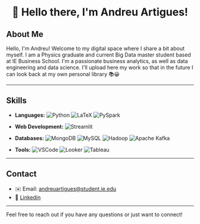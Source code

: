 # <p align="center">👋 Hello there, I'm Andreu Artigues!</p>

## About Me
Hello, I'm Andreu! Welcome to my digital space where I share a bit about myself. I am a Physics graduate and current Big Data master student based at IE Business School. I'm a passionate business analytics, as well as data engineering and data science. I'll upload here my work so that in the future I can look back at my own personal library 📚😀
***


## Skills

- **Languages:** 
  ![Python](https://img.shields.io/badge/-Python-blue?logo=python)
  ![LaTeX](https://img.shields.io/badge/-LaTeX-008080?logo=latex)
  ![PySpark](https://img.shields.io/badge/-PySpark-yellow?logo=apache-spark)

- **Web Development:** 
  ![Streamlit](https://img.shields.io/badge/-Streamlit-red?logo=html5)

- **Databases:** 
  ![MongoDB](https://img.shields.io/badge/-MongoDB-brightgreen?logo=mongodb)
  ![MySQL](https://img.shields.io/badge/-MySQL-blue?logo=mysql)
  ![Hadoop](https://img.shields.io/badge/-Hadoop-orange?logo=apache)
  ![Apache Kafka](https://img.shields.io/badge/-Apache%20Kafka-black?logo=apache-kafka)

- **Tools:** 
  ![VSCode](https://img.shields.io/badge/-VSCode-blue?logo=visual-studio-code)
  ![Looker](https://img.shields.io/badge/-Looker-critical?logo=looker)
  ![Tableau](https://img.shields.io/badge/-Tableau-blueviolet?logo=tableau)

***

## Contact
- ✉️ Email: andreuartigues@student.ie.edu
- 🔗 [Linkedin](https://www.linkedin.com/in/andreuartigues/) 

***

Feel free to reach out if you have any questions or just want to connect!
